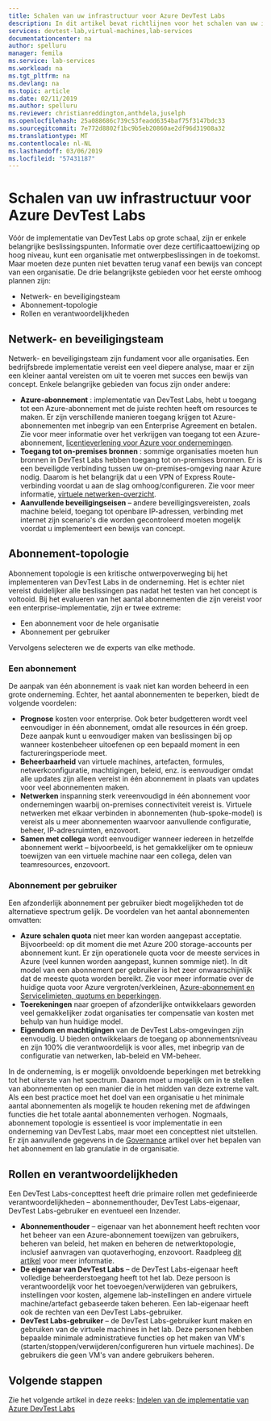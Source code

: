 ```yaml
---
title: Schalen van uw infrastructuur voor Azure DevTest Labs
description: In dit artikel bevat richtlijnen voor het schalen van uw infrastructuur voor Azure DevTest Labs.
services: devtest-lab,virtual-machines,lab-services
documentationcenter: na
author: spelluru
manager: femila
ms.service: lab-services
ms.workload: na
ms.tgt_pltfrm: na
ms.devlang: na
ms.topic: article
ms.date: 02/11/2019
ms.author: spelluru
ms.reviewer: christianreddington,anthdela,juselph
ms.openlocfilehash: 25a088686c739c53feadd6354baf75f3147bdc33
ms.sourcegitcommit: 7e772d8802f1bc9b5eb20860ae2df96d31908a32
ms.translationtype: MT
ms.contentlocale: nl-NL
ms.lasthandoff: 03/06/2019
ms.locfileid: "57431187"
---
```

# <a name="scale-up-your-azure-devtest-labs-infrastructure"></a>Schalen van uw infrastructuur voor Azure DevTest Labs
Vóór de implementatie van DevTest Labs op grote schaal, zijn er enkele belangrijke beslissingspunten. Informatie over deze certificaattoewijzing op hoog niveau, kunt een organisatie met ontwerpbeslissingen in de toekomst. Maar moeten deze punten niet bevatten terug vanaf een bewijs van concept van een organisatie. De drie belangrijkste gebieden voor het eerste omhoog plannen zijn:

- Netwerk- en beveiligingsteam
- Abonnement-topologie
- Rollen en verantwoordelijkheden

## <a name="networking-and-security"></a>Netwerk- en beveiligingsteam
Netwerk- en beveiligingsteam zijn fundament voor alle organisaties. Een bedrijfsbrede implementatie vereist een veel diepere analyse, maar er zijn een kleiner aantal vereisten om uit te voeren met succes een bewijs van concept. Enkele belangrijke gebieden van focus zijn onder andere:

- **Azure-abonnement** : implementatie van DevTest Labs, hebt u toegang tot een Azure-abonnement met de juiste rechten heeft om resources te maken. Er zijn verschillende manieren toegang krijgen tot Azure-abonnementen met inbegrip van een Enterprise Agreement en betalen. Zie voor meer informatie over het verkrijgen van toegang tot een Azure-abonnement, [licentieverlening voor Azure voor ondernemingen](https://azure.microsoft.com/pricing/enterprise-agreement/).
- **Toegang tot on-premises bronnen** : sommige organisaties moeten hun bronnen in DevTest Labs hebben toegang tot on-premises bronnen. Er is een beveiligde verbinding tussen uw on-premises-omgeving naar Azure nodig. Daarom is het belangrijk dat u een VPN of Express Route-verbinding voordat u aan de slag omhoog/configureren. Zie voor meer informatie, [virtuele netwerken-overzicht](../virtual-network/virtual-networks-overview.md).
- **Aanvullende beveiligingseisen** – andere beveiligingsvereisten, zoals machine beleid, toegang tot openbare IP-adressen, verbinding met internet zijn scenario's die worden gecontroleerd moeten mogelijk voordat u implementeert een bewijs van concept. 

## <a name="subscription-topology"></a>Abonnement-topologie
Abonnement topologie is een kritische ontwerpoverweging bij het implementeren van DevTest Labs in de onderneming. Het is echter niet vereist duidelijker alle beslissingen pas nadat het testen van het concept is voltooid. Bij het evalueren van het aantal abonnementen die zijn vereist voor een enterprise-implementatie, zijn er twee extreme: 

- Een abonnement voor de hele organisatie
- Abonnement per gebruiker

Vervolgens selecteren we de experts van elke methode.

### <a name="one-subscription"></a>Een abonnement
De aanpak van één abonnement is vaak niet kan worden beheerd in een grote onderneming. Echter, het aantal abonnementen te beperken, biedt de volgende voordelen:

- **Prognose** kosten voor enterprise.  Ook beter budgetteren wordt veel eenvoudiger in één abonnement, omdat alle resources in één groep. Deze aanpak kunt u eenvoudiger maken van beslissingen bij op wanneer kostenbeheer uitoefenen op een bepaald moment in een factureringsperiode meet.
- **Beheerbaarheid** van virtuele machines, artefacten, formules, netwerkconfiguratie, machtigingen, beleid, enz. is eenvoudiger omdat alle updates zijn alleen vereist in één abonnement in plaats van updates voor veel abonnementen maken.
- **Netwerken** inspanning sterk vereenvoudigd in één abonnement voor ondernemingen waarbij on-premises connectiviteit vereist is. Virtuele netwerken met elkaar verbinden in abonnementen (hub-spoke-model) is vereist als u meer abonnementen waarvoor aanvullende configuratie, beheer, IP-adresruimten, enzovoort.
- **Samen met collega** wordt eenvoudiger wanneer iedereen in hetzelfde abonnement werkt – bijvoorbeeld, is het gemakkelijker om te opnieuw toewijzen van een virtuele machine naar een collega, delen van teamresources, enzovoort.

### <a name="subscription-per-user"></a>Abonnement per gebruiker
Een afzonderlijk abonnement per gebruiker biedt mogelijkheden tot de alternatieve spectrum gelijk. De voordelen van het aantal abonnementen omvatten:

- **Azure schalen quota** niet meer kan worden aangepast acceptatie. Bijvoorbeeld: op dit moment die met Azure 200 storage-accounts per abonnement kunt. Er zijn operationele quota voor de meeste services in Azure (veel kunnen worden aangepast, kunnen sommige niet). In dit model van een abonnement per gebruiker is het zeer onwaarschijnlijk dat de meeste quota worden bereikt. Zie voor meer informatie over de huidige quota voor Azure vergroten/verkleinen, [Azure-abonnement en Servicelimieten, quotums en beperkingen](../azure-subscription-service-limits.md).
- **Toerekeningen** naar groepen of afzonderlijke ontwikkelaars geworden veel gemakkelijker zodat organisaties ter compensatie van kosten met behulp van hun huidige model.
- **Eigendom en machtigingen** van de DevTest Labs-omgevingen zijn eenvoudig. U bieden ontwikkelaars de toegang op abonnementsniveau en zijn 100% die verantwoordelijk is voor alles, met inbegrip van de configuratie van netwerken, lab-beleid en VM-beheer.

In de onderneming, is er mogelijk onvoldoende beperkingen met betrekking tot het uiterste van het spectrum. Daarom moet u mogelijk om in te stellen van abonnementen op een manier die in het midden van deze extreme valt. Als een best practice moet het doel van een organisatie u het minimale aantal abonnementen als mogelijk te houden rekening met de afdwingen functies die het totale aantal abonnementen verhogen. Nogmaals, abonnement topologie is essentieel is voor implementatie in een onderneming van DevTest Labs, maar moet een concepttest niet uitstellen. Er zijn aanvullende gegevens in de [Governance](devtest-lab-guidance-governance-policy-compliance.md) artikel over het bepalen van het abonnement en lab granulatie in de organisatie.

## <a name="roles-and-responsibilities"></a>Rollen en verantwoordelijkheden
Een DevTest Labs-concepttest heeft drie primaire rollen met gedefinieerde verantwoordelijkheden – abonnementhouder, DevTest Labs-eigenaar, DevTest Labs-gebruiker en eventueel een Inzender.

- **Abonnementhouder** – eigenaar van het abonnement heeft rechten voor het beheer van een Azure-abonnement toewijzen van gebruikers, beheren van beleid, het maken en beheren de netwerktopologie, inclusief aanvragen van quotaverhoging, enzovoort. Raadpleeg [dit artikel](../role-based-access-control/rbac-and-directory-admin-roles.md) voor meer informatie.
- **De eigenaar van DevTest Labs** – de DevTest Labs-eigenaar heeft volledige beheerderstoegang heeft tot het lab. Deze persoon is verantwoordelijk voor het toevoegen/verwijderen van gebruikers, instellingen voor kosten, algemene lab-instellingen en andere virtuele machine/artefact gebaseerde taken beheren. Een lab-eigenaar heeft ook de rechten van een DevTest Labs-gebruiker.
- **DevTest Labs-gebruiker** – de DevTest Labs-gebruiker kunt maken en gebruiken van de virtuele machines in het lab. Deze personen hebben bepaalde minimale administratieve functies op het maken van VM's (starten/stoppen/verwijderen/configureren hun virtuele machines). De gebruikers die geen VM's van andere gebruikers beheren.

## <a name="next-steps"></a>Volgende stappen
Zie het volgende artikel in deze reeks: [Indelen van de implementatie van Azure DevTest Labs](devtest-lab-guidance-orchestrate-implementation.md)